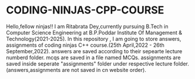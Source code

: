 # CODING-NINJAS-CPP-COURSE
Hello,fellow ninjas!!
I am Ritabrata Dey,currently pursuing B.Tech in Computer Science Engineering at B.P.Poddar Institute Of Management & Technology(2021-2025).
In this repository , I am going to store  answers, assignments of coding ninjas C++ course.(25th April,2022 - 26th September,2022).
answers are saved according to their  sepearte lecture numberd folder.
mcqs are saved in a file named MCQs.
assignments are saved inside seperate "assignments" folder under respective lecture folder.
(answers,assignments are not saved in cn website order).
